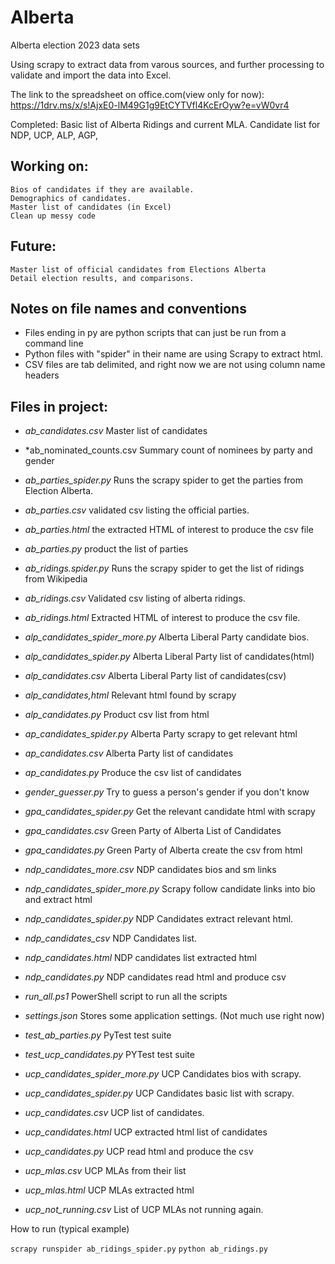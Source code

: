 # Alberta
Alberta election 2023 data sets

Using scrapy to extract data from varous sources, and further processing
to validate and import the data into Excel. 

The link to the spreadsheet on office.com(view only for now):
    https://1drv.ms/x/s!AjxE0-lM49G1g9EtCYTVfl4KcErOyw?e=vW0vr4

Completed:
    Basic list of Alberta Ridings and current MLA.
    Candidate list for NDP, UCP, ALP, AGP,

## Working on:
    Bios of candidates if they are available.
    Demographics of candidates.
    Master list of candidates (in Excel)
    Clean up messy code

## Future:
    Master list of official candidates from Elections Alberta
    Detail election results, and comparisons.

## Notes on file names and conventions
* Files ending in py are python scripts that can just be run from a command line
* Python files with "spider" in their name are using Scrapy to extract html.
* CSV files are tab delimited, and right now we are not using column name headers

## Files in project:

* *ab_candidates.csv*           Master list of candidates
* *ab_nominated_counts.csv      Summary count of nominees by party and gender

* *ab_parties_spider.py*        Runs the scrapy spider to get the parties from Election Alberta.
* *ab_parties.csv*              validated csv listing the official parties.
* *ab_parties.html*             the extracted HTML of interest to produce the csv file
* *ab_parties.py*               product the list of parties

* *ab_ridings.spider.py*        Runs the scrapy spider to get the list of ridings from Wikipedia
* *ab_ridings.csv*              Validated csv listing of alberta ridings.
* *ab_ridings.html*             Extracted HTML of interest to produce the csv file.  

* *alp_candidates_spider_more.py*   Alberta Liberal Party candidate bios.
* *alp_candidates_spider.py*    Alberta Liberal Party list of candidates(html)
* *alp_candidates.csv*          Alberta Liberal Party list of candidates(csv)
* *alp_candidates,html*         Relevant html found by scrapy
* *alp_candidates.py*           Product csv list from html

* *ap_candidates_spider.py*     Alberta Party scrapy to get relevant html
* *ap_candidates.csv*           Alberta Party list of candidates
* *ap_candidates.py*            Produce the csv list of candidates

* *gender_guesser.py*           Try to guess a person's gender if you don't know

* *gpa_candidates_spider.py*    Get the relevant candidate html with scrapy 
* *gpa_candidates.csv*          Green Party of Alberta List of Candidates
* *gpa_candidates.py*           Green Party of Alberta create the csv from html

* *ndp_candidates_more.csv*     NDP candidates bios and sm links
* *ndp_candidates_spider_more.py*    Scrapy follow candidate links into bio and extract html
* *ndp_candidates_spider.py*    NDP Candidates extract relevant html.
* *ndp_candidates_csv*          NDP Candidates list.
* *ndp_candidates.html*         NDP candidates list extracted html
* *ndp_candidates.py*           NDP candidates read html and produce csv

* *run_all.ps1*                 PowerShell script to run all the scripts
* *settings.json*               Stores some application settings. (Not much use right now)

* *test_ab_parties.py*          PyTest test suite
* *test_ucp_candidates.py*      PYTest test suite

* *ucp_candidates_spider_more.py*    UCP Candidates bios with scrapy.
* *ucp_candidates_spider.py*    UCP Candidates basic list with scrapy.
* *ucp_candidates.csv*          UCP list of candidates.
* *ucp_candidates.html*         UCP extracted html list of candidates
* *ucp_candidates.py*           UCP read html and produce the csv

* *ucp_mlas.csv*                UCP MLAs from their list
* *ucp_mlas.html*               UCP MLAs extracted html
* *ucp_not_running.csv*         List of UCP MLAs not running again.


How to run (typical example)

`scrapy runspider ab_ridings_spider.py`
`python ab_ridings.py`

          
